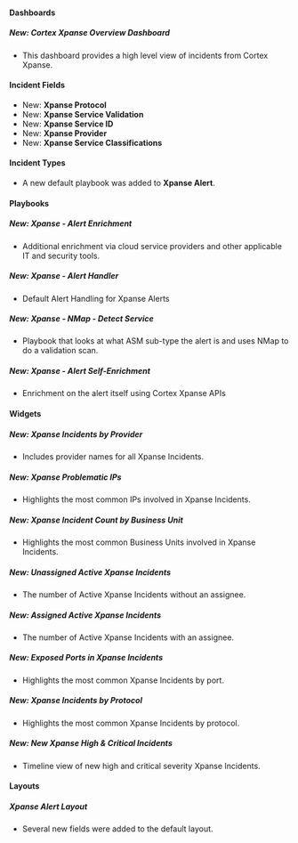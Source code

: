 
#### Dashboards

##### New: Cortex Xpanse Overview Dashboard

- This dashboard provides a high level view of incidents from Cortex Xpanse.

#### Incident Fields

- New: **Xpanse Protocol**
- New: **Xpanse Service Validation**
- New: **Xpanse Service ID**
- New: **Xpanse Provider**
- New: **Xpanse Service Classifications**

#### Incident Types

- A new default playbook was added to **Xpanse Alert**.

#### Playbooks

##### New: Xpanse - Alert Enrichment

- Additional enrichment via cloud service providers and other applicable IT and security tools.
##### New: Xpanse - Alert Handler

- Default Alert Handling for Xpanse Alerts
##### New: Xpanse - NMap - Detect Service

- Playbook that looks at what ASM sub-type the alert is and uses NMap to do a validation scan.
##### New: Xpanse - Alert Self-Enrichment

- Enrichment on the alert itself using Cortex Xpanse APIs

#### Widgets

##### New: Xpanse Incidents by Provider

- Includes provider names for all Xpanse Incidents.

##### New: Xpanse Problematic IPs

- Highlights the most common IPs involved in Xpanse Incidents.

##### New: Xpanse Incident Count by Business Unit

- Highlights the most common Business Units involved in Xpanse Incidents.

##### New: Unassigned Active Xpanse Incidents

- The number of Active Xpanse Incidents without an assignee.

##### New: Assigned Active Xpanse Incidents

- The number of Active Xpanse Incidents with an assignee.

##### New: Exposed Ports in Xpanse Incidents

- Highlights the most common Xpanse Incidents by port.

##### New: Xpanse Incidents by Protocol

- Highlights the most common Xpanse Incidents by protocol.

##### New: New Xpanse High & Critical Incidents

- Timeline view of new high and critical severity Xpanse Incidents.

#### Layouts

##### Xpanse Alert Layout
- Several new fields were added to the default layout.